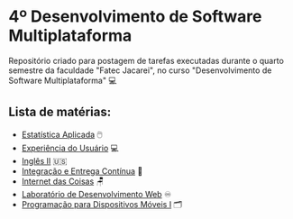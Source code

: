 # 4º Desenvolvimento de Software Multiplataforma  
Repositório criado para postagem de tarefas executadas durante o quarto semestre da faculdade "Fatec Jacarei", no curso "Desenvolvimento de Software Multiplataforma" 💻  

## Lista de matérias:  
- [Estatística Aplicada](https://github.com/omaurosantos/4dsm/main/EstatisticaAplicada) 🖱️  
- [Experiência do Usuário](https://github.com/omaurosantos/4dsm/main/ExperienciaDoUsuario) 💻  
- [Inglês II](https://github.com/omaurosantos/4dsm/main/Ingles_II) 🇺🇸  
- [Integração e Entrega Contínua](https://github.com/omaurosantos/4dsm/main/IntegracaoEntregaContinua) 👤  
- [Internet das Coisas](https://github.com/omaurosantos/4dsm/main/InternetDasCoisas) 🪑  
- [Laboratório de Desenvolvimento Web](https://github.com/omaurosantos/4dsm/main/DesenvolvimentoWeb) ♾️  
- [Programação para Dispositivos Móveis I](https://github.com/omaurosantos/4dsm/main/ProgramacaoParaDispositivosMoveis_I) 🗂️  
